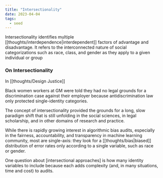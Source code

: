 ```yaml
---
title: "Intersectionality"
date: 2023-04-04
tags:
  - seed
---
```


Intersectionality identifies multiple [[thoughts/interdependence|interdependent]] factors of advantage and disadvantage. It refers to the interconnected nature of social categorizations such as race, class, and gender as they apply to a given individual or group

### On Intersectionality

In [[thoughts/Design Justice]]

Black women workers at GM were told they had no legal grounds for a discrimination case against their employer because antidiscrimination law only protected single-identity categories.

The concept of intersectionality provided the grounds for a long, slow paradigm shift that is still unfolding in the social sciences, in legal scholarship, and in other domains of research and practice.

While there is rapidly growing interest in algorithmic bias audits, especially in the fairness, accountability, and transparency in machine learning community, most are single-axis: they look for a [[thoughts/bias|biased]] distribution of error rates only according to a single variable, such as race or gender.

One question about [intersectional approaches] is how many identity variables to include because each adds complexity (and, in many situations, time and cost) to audits.
